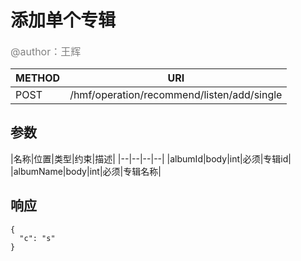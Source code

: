
# 添加单个专辑
<font color="gray" size="3">@author：王辉</font>

|METHOD|URI|
|--|--|
|POST|/hmf/operation/recommend/listen/add/single|

## 参数

|名称|位置|类型|约束|描述|
|--|--|--|--|
|albumId|body|int|必须|专辑id|
|albumName|body|int|必须|专辑名称|

## 响应
```
{
  "c": "s"
}
```
